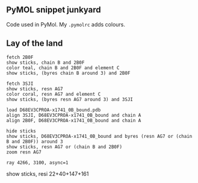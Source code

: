 ## PyMOL snippet junkyard

Code used in PyMol.
My `.pymolrc` adds colours.

## Lay of the land

```pymol
fetch 2B0F
show sticks, chain B and 2B0F
color teal, chain B and 2B0F and element C
show sticks, (byres chain B around 3) and 2B0F

fetch 3SJI
show sticks, resn AG7
color coral, resn AG7 and element C
show sticks, (byres resn AG7 around 3) and 3SJI

load D68EV3CPROA-x1741_0B_bound.pdb
align 3SJI, D68EV3CPROA-x1741_0B_bound and chain A
align 2B0F, D68EV3CPROA-x1741_0B_bound and chain A

hide sticks
show sticks, D68EV3CPROA-x1741_0B_bound and byres (resn AG7 or (chain B and 2B0F)) around 3
show sticks, resn AG7 or (chain B and 2B0F)
zoom resn AG7

ray 4266, 3100, async=1
```

show sticks,  resi 22+40+147+161

